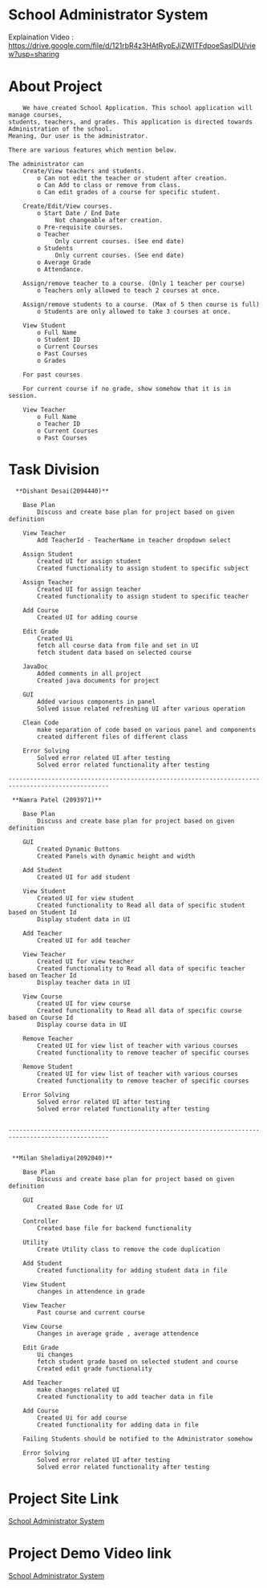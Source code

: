 # School Administrator System
Explaination Video : https://drive.google.com/file/d/121rbR4z3HAtRypEJjZWITFdpoeSaslDU/view?usp=sharing

# About Project

        We have created School Application. This school application will manage courses, 
    students, teachers, and grades. This application is directed towards Administration of the school. 
    Meaning, Our user is the administrator.

    There are various features which mention below.

    The administrator can
        Create/View teachers and students.
            o Can not edit the teacher or student after creation.
            o Can Add to class or remove from class.
            o Can edit grades of a course for specific student.

        Create/Edit/View courses.
            o Start Date / End Date
                 Not changeable after creation.
            o Pre-requisite courses. 
            o Teacher
                 Only current courses. (See end date)
            o Students
                 Only current courses. (See end date)
            o Average Grade
            o Attendance.

        Assign/remove teacher to a course. (Only 1 teacher per course)
            o Teachers only allowed to teach 2 courses at once.

        Assign/remove students to a course. (Max of 5 then course is full) 
            o Students are only allowed to take 3 courses at once.

        View Student
            o Full Name
            o Student ID
            o Current Courses
            o Past Courses
            o Grades

        For past courses

        For current course if no grade, show somehow that it is in session.

        View Teacher
            o Full Name
            o Teacher ID
            o Current Courses
            o Past Courses

# Task Division

      **Dishant Desai(2094440)**
        
        Base Plan
            Discuss and create base plan for project based on given definition

        View Teacher
            Add TeacherId - TeacherName in teacher dropdown select

        Assign Student
            Created UI for assign student
            Created functionality to assign student to specific subject 

        Assign Teacher
            Created UI for assign teacher
            Created functionality to assign student to specific teacher 

        Add Course
            Created UI for adding course

        Edit Grade
            Created Ui  
            fetch all course data from file and set in UI
            fetch student data based on selected course

        JavaDoc
            Added comments in all project
            Created java documents for project

        GUI 
            Added various components in panel
            Solved issue related refreshing UI after various operation 
        
        Clean Code
            make separation of code based on various panel and components 
            created different files of different class

        Error Solving
            Solved error related UI after testing
            Solved error related functionality after testing
        
    --------------------------------------------------------------------------------------------------

     **Namra Patel (2093971)**

        Base Plan
            Discuss and create base plan for project based on given definition

        GUI
            Created Dynamic Buttons
            Created Panels with dynamic height and width

        Add Student
            Created UI for add student

        View Student
            Created UI for view student
            Created functionality to Read all data of specific student based on Student Id
            Display student data in UI

        Add Teacher
            Created UI for add teacher

        View Teacher
            Created UI for view teacher
            Created functionality to Read all data of specific teacher based on Teacher Id
            Display teacher data in UI

        View Course
            Created UI for view course
            Created functionality to Read all data of specific course based on Course Id
            Display course data in UI

        Remove Teacher
            Created UI for view list of teacher with various courses
            Created functionality to remove teacher of specific courses

        Remove Student
            Created UI for view list of teacher with various courses
            Created functionality to remove teacher of specific courses

        Error Solving
            Solved error related UI after testing
            Solved error related functionality after testing


    --------------------------------------------------------------------------------------------------


     **Milan Sheladiya(2092040)**

        Base Plan
            Discuss and create base plan for project based on given definition

        GUI
            Created Base Code for UI
        
        Controller
            Created base file for backend functionality

        Utility
            Create Utility class to remove the code duplication

        Add Student
            Created functionality for adding student data in file

        View Student
            changes in attendence in grade

        View Teacher
            Past course and current course

        View Course
            Changes in average grade , average attendence

        Edit Grade
            Ui changes 
            fetch student grade based on selected student and course
            Created edit grade functionality

        Add Teacher
            make changes related UI
            Created functionality to add teacher data in file

        Add Course
            Created Ui for add course
            Created functionality for adding data in file

        Failing Students should be notified to the Administrator somehow
        
        Error Solving
            Solved error related UI after testing
            Solved error related functionality after testing
            



        

# Project Site Link

[School Administrator System](https://github.com/milansheladiya/SchoolAdminSys)


# Project Demo Video link

[School Administrator System](https://drive.google.com/file/d/121rbR4z3HAtRypEJjZWITFdpoeSaslDU/view?usp=sharing)
